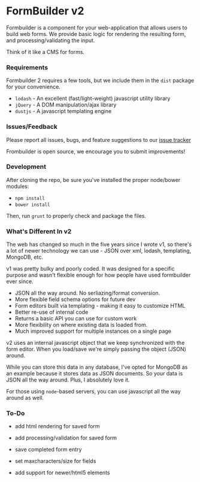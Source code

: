FormBuilder v2
==================

Formbuilder is a component for your web-application that allows users to build web forms. We provide
basic logic for rendering the resulting form, and processing/validating the input. 

Think of it like a CMS for forms.

### Requirements

Formbuilder 2 requires a few tools, but we include them in the `dist` package for your convenience.

- `lodash` - An excellent (fast/light-weight) javascript utility library
- `jQuery` - A DOM manipulation/ajax library
- `dustjs` - A javascript templating engine

### Issues/Feedback

Please report all issues, bugs, and feature suggestions to our [issue tracker](https://snowy-evening.com/botsko/jquery-form-builder/)

Frombuilder is open source, we encourage you to submit improvements!

### Development

After cloning the repo, be sure you've installed the proper node/bower modules:

- `npm install`
- `bower install`

Then, run `grunt` to properly check and package the files.

### What's Different In v2

The web has changed so much in the five years since I wrote v1, so there's a lot of newer technology
we can use - JSON over xml, lodash, templating, MongoDB, etc.

v1 was pretty bulky and poorly coded. It was designed for a specific purpose and wasn't flexible enough
for how people have used formbuilder ever since. 

- JSON all the way around. No serliazing/format conversion.
- More flexible field schema options for future dev
- Form editors built via templating - making it easy to customize HTML
- Better re-use of internal code
- Returns a basic API you can use for custom work
- More flexibility on where existing data is loaded from.
- Much improved support for multiple instances on a single page

v2 uses an internal javascript object that we keep synchronized with the form editor. When you load/save
we're simply passing the object (JSON) around. 

While you can store this data in any database, I've opted for MongoDB as an example because it stores
data as JSON documents. So your data is JSON all the way around. Plus, I absolutely love it.

For those using `node`-based servers, you can use javascript all the way around as well.

### To-Do

- add html rendering for saved form
- add processing/validation for saved form
- save completed form entry

- set maxcharacters/size for fields
- add support for newer/html5 elements